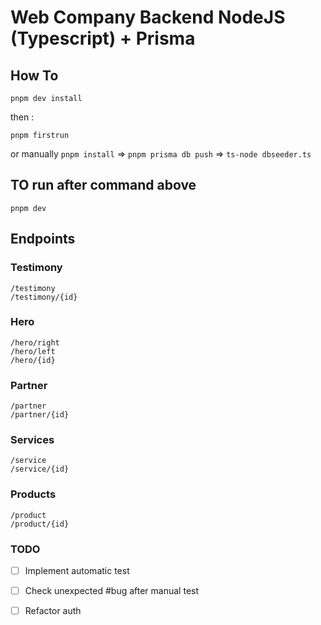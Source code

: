 # Web Company Backend NodeJS (Typescript) + Prisma

## How To

```console
pnpm dev install
```

then :

```console
pnpm firstrun
```

or manually
`pnpm install` => `pnpm prisma db push` => `ts-node dbseeder.ts`

## TO run after command above

```console
pnpm dev
```

## Endpoints

### Testimony

```
/testimony
/testimony/{id}
```

### Hero

```
/hero/right
/hero/left
/hero/{id}
```

### Partner

```
/partner
/partner/{id}
```

### Services

```
/service
/service/{id}
```

### Products

```
/product
/product/{id}
```


### TODO
- [ ] Implement automatic test  
- [ ] Check unexpected #bug after manual test  
- [ ] Refactor auth  
  